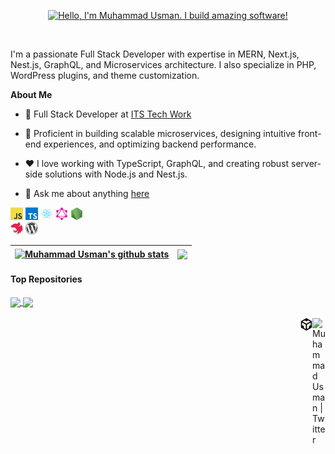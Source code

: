 <p align="center"><a href="#"><img width="80%" alt="Hello, I'm Muhammad Usman. I build amazing software!" src="./assets/gh-readme-header.png" /></a></p>

<br />

I'm a passionate Full Stack Developer with expertise in MERN, Next.js, Nest.js, GraphQL, and Microservices architecture. I also specialize in PHP, WordPress plugins, and theme customization.

**About Me**

- 💼 Full Stack Developer at [ITS Tech Work](#)

- 🌟 Proficient in building scalable microservices, designing intuitive front-end experiences, and optimizing backend performance.

- ❤️ I love working with TypeScript, GraphQL, and creating robust server-side solutions with Node.js and Nest.js.

- 💬 Ask me about anything [here](https://github.com/muhammad-usman/muhammad-usman/issues)

<code><img height="20" alt="javascript" src="https://raw.githubusercontent.com/github/explore/80688e429a7d4ef2fca1e82350fe8e3517d3494d/topics/javascript/javascript.png"></code>
<code><img height="20" alt="typescript" src="https://raw.githubusercontent.com/github/explore/80688e429a7d4ef2fca1e82350fe8e3517d3494d/topics/typescript/typescript.png"></code>
<code><img height="20" alt="react" src="https://raw.githubusercontent.com/github/explore/80688e429a7d4ef2fca1e82350fe8e3517d3494d/topics/react/react.png"></code>
<code><img height="20" alt="graphql" src="https://raw.githubusercontent.com/github/explore/5c058a388828bb5fde0bcafd4bc867b5bb3f26f3/topics/graphql/graphql.png"></code>
<code><img height="20" alt="nodejs" src="https://raw.githubusercontent.com/github/explore/80688e429a7d4ef2fca1e82350fe8e3517d3494d/topics/nodejs/nodejs.png"></code>    
<code><img height="20" alt="nestjs" src="https://raw.githubusercontent.com/github/explore/baacbd4a4e9e4c7ba6d6c3bbae1f066bcf6cd191/topics/nestjs/nestjs.png"></code>
<code><img height="20" alt="wordpress" src="https://raw.githubusercontent.com/github/explore/baa4fa3da1a7cfccd21bb32aa18e08b12989e47e/topics/wordpress/wordpress.png"></code>

| <a href="https://github.com/muhammad-usman/github-readme-stats"><img align="center" src="https://github-readme-stats.vercel.app/api?username=muhammad-usman&show_icons=true&include_all_commits=true&theme=buefy&hide_border=true" alt="Muhammad Usman's github stats" /></a> | <a href="https://github.com/muhammad-usman/github-readme-stats"><img align="center" src="https://github-readme-stats.vercel.app/api/top-langs/?username=muhammad-usman&layout=compact&theme=buefy&hide_border=true" /></a> |
| ------------- | ------------- |

#### Top Repositories

<a href="https://github.com/muhammad-usman/charmiy">
  <img align="center" src="https://github-readme-stats.vercel.app/api/pin/?username=muhammad-usman&repo=charmiy&theme=buefy" />
</a>
<a href="https://github.com/muhammad-usman/lasani-logistics">
  <img align="center" src="https://github-readme-stats.vercel.app/api/pin/?username=muhammad-usman&repo=lasani-logistics&theme=buefy" />
</a>

<br />
<br />

<a href="https://twitter.com/muhammadusman">
  <img align="right" alt="Muhammad Usman | Twitter" width="21px" src="https://raw.githubusercontent.com/anuraghazra/anuraghazra/master/assets/twitter.svg" />
</a>
<a href="https://codesandbox.io/u/muhammadusman">
  <img align="right" alt="Muhammad Usman | CodeSandbox" width="20px" src="https://raw.githubusercontent.com/anuraghazra/anuraghazra/master/assets/codesandbox.svg" />
</a>
